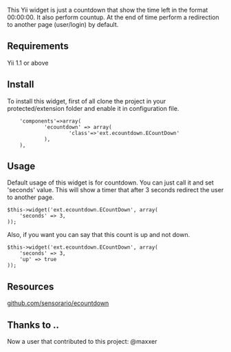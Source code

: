 This Yii widget is just a countdown that show the time left in the format 00:00:00. It also perform countup. At the end of time perform a redirection to another page (user/login) by default.

## Requirements

Yii 1.1 or above

## Install

To install this widget, first of all clone the project in your protected/extension folder and enable it in configuration file.

        'components'=>array(
                'ecountdown' => array(
                        'class'=>'ext.ecountdown.ECountDown'
                ),
        ),

## Usage

Default usage of this widget is for countdown. You can just call it and set 'seconds' value. This will show a timer that after 3 seconds redirect the user to another page.

    $this->widget('ext.ecountdown.ECountDown', array(
        'seconds' => 3,
    ));

Also, if you want you can say that this count is up and not down.

    $this->widget('ext.ecountdown.ECountDown', array(
        'seconds' => 3,
        'up' => true
    ));

## Resources

[github.com/sensorario/ecountdown](https://github.com/sensorario/ecountdown "github repository")

## Thanks to ..

Now a user that contributed to this project:
@maxxer
